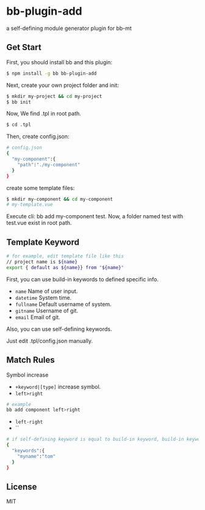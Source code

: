 # bb-plugin-add
a self-defining module generator plugin for bb-mt

## Get Start

First, you should install bb and this plugin:
```sh
$ npm install -g bb bb-plugin-add

```
Next, create your own project folder and init:
```sh
$ mkdir my-project && cd my-project
$ bb init
```
Now, We find .tpl in root path.
```sh
$ cd .tpl
```
Then, create config.json:
```sh
# config.json
{
  "my-component":{
    "path":"./my-component"
  }
}
```
create some template files:
```sh
$ mkdir my-component && cd my-component
# my-template.vue
```
Execute cli: bb add my-component test.
Now, a folder named test with test.vue exist in root path.

## Template Keyword

```sh
# for example, edit template file like this
// project name is ${name}
export { default as ${name}} from "${name}"
```

First, you can use build-in keywords to defined specific info.

- `name`
  Name of user input.
- `datetime`
  System time.
- `fullname`
  Default username of system.
- `gitname`
  Username of git.
- `email`
  Email of git.

Also, you can use self-defining keywords.

Just edit .tpl/config.json manually.

## Match Rules

Symbol increase
- `+keyword|[type]`
  increase symbol.
- `left>right`
```sh
# example
bb add component left>right
```
- `left-right`
- ``


```sh
# if self-defining keyword is equal to build-in keyword, build-in keyword will be override!
{
  "keywords":{
    "myname":"tom"
  }
}
```

## License

MIT